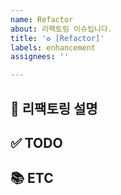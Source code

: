 ```yaml
---
name: Refactor
about: 리팩토링 이슈입니다.
title: '♻️ [Refactor]'
labels: enhancement
assignees: ''

---
```


## 📝 리팩토링 설명

<!-- 어떤 부분이 리팩토링되어야 하는지 설명 기재 -->

## ✅ TODO

<!-- 이슈 할 일 기재 -->

## 📚 ETC

<!-- Screenshot, References 기재 -->
